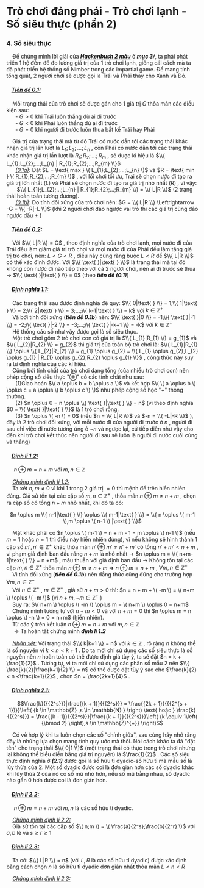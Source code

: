 #  Trò chơi đảng phái - Trò chơi lạnh - Số siêu thực (phần 2)
### 4. Số siêu thực
&nbsp;&nbsp;&nbsp;&nbsp;Để chứng minh lời giải của ***<ins>Hackenbush 2 màu</ins>*** ở ***mục 3/***, ta phải phát triển 1 hệ đếm để đo lường giá trị của 1 trò chơi lạnh, giống cái cách mà ta đã phát triển hệ thống số Nimber trong các impartial game. Để mang tính tổng quát, 2 người chơi sẽ được gọi là Trái và Phải thay cho Xanh và Đỏ. <br>
#### &nbsp;&nbsp;&nbsp;&nbsp;***<ins>Tiên đề 0.1:</ins>***
&nbsp;&nbsp;&nbsp;&nbsp;Mỗi trạng thái của trò chơi sẽ được gán cho 1 giá trị $G$ thỏa mãn các điều kiện sau: <br>
&nbsp;&nbsp;&nbsp;&nbsp;&nbsp;&nbsp;- $G > 0$ khi Trái luôn thắng dù ai đi trước <br>
&nbsp;&nbsp;&nbsp;&nbsp;&nbsp;&nbsp;- $G < 0$ khi Phải luôn thắng dù ai đi trước <br>
&nbsp;&nbsp;&nbsp;&nbsp;&nbsp;&nbsp;- $G = 0$ khi người đi trước luôn thua bất kể Trái hay Phải <br>

&nbsp;&nbsp;&nbsp;&nbsp;Giá trị của trạng thái mà từ đó Trái có nước dẫn tới các trạng thái khác nhận giá trị lần lượt là $L_{1};L_{2};...;L_{n}$ , còn Phải có nước dẫn tới các trạng thái khác nhận giá trị lần lượt là $R_{1};R_{2};...;R_{m}$ , sẽ được kí hiệu là $\\{ L_{1};L_{2};...;L_{n} | R_{1};R_{2};...;R_{m} \\}$ <br>
&nbsp;&nbsp;&nbsp;&nbsp;&nbsp;&nbsp;*<ins>(0.1a)</ins>*: Đặt $L = \text{ max } \( L_{1};L_{2};...;L_{n} \)$ và $R = \text{ min } \( R_{1};R_{2};...;R_{m} \)$ , với lối chơi tối ưu, Trái sẽ chọn nước đi tạo ra giá trị lớn nhất $(L)$ và Phải sẽ chọn nước đi tạo ra giá trị nhỏ nhất $(R)$ , vì vậy: <br> 
&nbsp;&nbsp;&nbsp;&nbsp;&nbsp;&nbsp; $\\{ L_{1};L_{2};...;L_{n} | R_{1};R_{2};...;R_{m} \\} = \\{ L|R \\}$ (2 trạng thái hoàn toàn tương đương). <br>
&nbsp;&nbsp;&nbsp;&nbsp;&nbsp;&nbsp;*<ins>(0.1b)</ins>*: Do tính đối xứng của trò chơi nên: $G = \\{ L|R \\} \Leftrightarrow -G = \\{ -R|-L \\}$ (khi 2 người chơi đảo ngược vai trò thì các giá trị cũng đảo ngược dấu $±$ )<br>
#### &nbsp;&nbsp;&nbsp;&nbsp;***<ins>Tiên đề 0.2:</ins>***
&nbsp;&nbsp;&nbsp;&nbsp;Với $\\{ L|R \\} = G$ , theo định nghĩa của trò chơi lạnh, mọi nước đi của Trái đều làm giảm giá trị trò chơi và mọi nước đi của Phải đều làm tăng giá trị trò chơi, nên: $L < G < R$ , điều này cũng ràng buộc $L < R$ để $\\{ L|R \\}$ có thể xác định được. Với $\\{ \text{ }|\text{ } \\}$ là trạng thái mà tại đó không còn nước đi nào tiếp theo với cả 2 người chơi, nên ai đi trước sẽ thua $\rightarrow$  $\\{ \text{ }|\text{ } \\} = 0$ (theo ***tiên đề (0.1)***) <br>
#### &nbsp;&nbsp;&nbsp;&nbsp;***<ins>Định nghĩa 1.1:</ins>***
&nbsp;&nbsp;&nbsp;&nbsp;Các trạng thái sau được định nghĩa đệ quy: $\\{ 0|\text{ } \\} = 1;\\{ 1|\text{ } \\} = 2;\\{ 2|\text{ } \\} = 3;...;\\{ k-1|\text{ } \\} = k$ với $k \in \mathbb{Z}^{+}$ <br>
&nbsp;&nbsp;&nbsp;&nbsp;Và bởi tính đối xứng (***tiên đề 0.1b***) nên: $\\{ \text{ }|0 \\} = -1;\\{ \text{ }|-1 \\} = -2;\\{ \text{ }|-2 \\} = -3;...;\\{ \text{ }|-k+1 \\} = -k$ với $k \in \mathbb{Z}^{+}$ <br>
&nbsp;&nbsp;&nbsp;&nbsp;Hệ thống các số như vậy được gọi là số siêu thực. <br>
&nbsp;&nbsp;&nbsp;&nbsp;Một trò chơi gồm 2 trò chơi con có giá trị là $\\{ L_{1}|R_{1} \\} = g_{1}$ và $\\{ L_{2}|R_{2} \\} = g_{2}$ thì giá trị của toàn bộ trò chơi là: $\\{ L_{1}|R_{1} \\} \oplus \\{ L_{2}|R_{2} \\} = g_{1} \oplus g_{2} = \\{ L_{1} \oplus g_{2},L_{2} \oplus g_{1} | R_{1} \oplus g_{2},R_{2} \oplus g_{1} \\}$ , công thức này suy ra từ định nghĩa của các kí hiệu.<br>
&nbsp;&nbsp;&nbsp;&nbsp;Cũng bởi tính chất của trò chơi dạng tổng (của nhiều trò chơi con) nên phép cộng số siêu thực "⊕" có các tính chất như sau: <br>
&nbsp;&nbsp;&nbsp;&nbsp;&nbsp;&nbsp;(1)Giao hoán $\( a \oplus b = b \oplus a \)$ và kết hợp $\( \( a \oplus b \) \oplus c = a \oplus \( b \oplus c \) \)$ như phép cộng số học "+" thông thường. <br>
&nbsp;&nbsp;&nbsp;&nbsp;&nbsp;&nbsp;(2) $n \oplus 0 = n \oplus \\{ \text{ }|\text{ } \\} = n$ (vì theo định nghĩa $0 = \\{ \text{ }|\text{ } \\}$ là 1 trò chơi rỗng.<br>
&nbsp;&nbsp;&nbsp;&nbsp;&nbsp;&nbsp;(3) $n \oplus \( -n \) = 0$ (nếu $n = \\{ L|R \\}$ và $-n = \\{ -L|-R \\}$ ), đây là 2 trò chơi đối xứng, với mỗi nước đi của người đi trước ở $n$ , người đi sau chỉ việc đi nước tương ứng ở $-n$ và ngược lại, cứ tiếp diễn như vậy cho đến khi trò chơi kết thúc nên người đi sau sẽ luôn là người đi nước cuối cùng và thắng) <br>
#### &nbsp;&nbsp;&nbsp;&nbsp;***<ins>Định lí 1.2:</ins>***
&nbsp;&nbsp;&nbsp;&nbsp; $n \oplus m = n + m$ với $m,n \in \mathbb{Z}$ <br>

&nbsp;&nbsp;&nbsp;&nbsp;*<ins>Chứng minh định lí 1.2:</ins>* <br>
&nbsp;&nbsp;&nbsp;&nbsp;Ta xét $n,m \ne 0$ vì khi 1 trong 2 giá trị $=0$ thì mệnh đề trên hiển nhiên đúng. Giả sử tồn tại các cặp số $m,n \in \mathbb{Z}^{+}$ , thỏa mãn $n \oplus m \ne n + m$ , chọn ra cặp số có tổng $n + m$ nhỏ nhất, khi đó ta có: <br>
<div align="center">

$n \oplus m \\{ n-1|\text{ } \\} \oplus \\{ m-1|\text{ } \\} = \\{ n \oplus \( m-1 \),m \oplus \( n-1 \) |\text{ } \\}$ 
</div>

&nbsp;&nbsp;&nbsp;&nbsp;Mặt khác phải có $n \oplus \( m-1 \) = n + m - 1 = m \oplus \( n-1 \)$ (nếu $m = 1$ hoặc $n = 1$ thì điều này hiển nhiên đúng), vì nếu không sẽ hình thành 1 cặp số $m' , n' \in \mathbb{Z}^{+}$ khác thỏa mãn $n' \oplus m' \ne n' + m'$ có tổng $n' + m' < n + m$ , vi phạm giả định ban đầu rằng $n + m$ là nhỏ nhất $\rightarrow$ $n \oplus m = \\{ n+m-1|\text{ } \\} = n +m$ , mâu thuẫn với giả định ban đầu $\rightarrow$ Không tồn tại các cặp $m,n \in \mathbb{Z}^{+}$ thỏa mãn $n \oplus m \ne n + m$ $\Rightarrow$ $n \oplus m = n + m$ , $\forall m,n \in \mathbb{Z}^{+}$ <br>
&nbsp;&nbsp;&nbsp;&nbsp;Vì tính đối xứng (***tiên đề 0.1b***) nên đẳng thức cũng đúng cho trường hợp $\forall m,n \in \mathbb{Z}^{-}$ <br>
&nbsp;&nbsp;&nbsp;&nbsp;Với $n \in \mathbb{Z}^{+}$ , $m \in \mathbb{Z}^{-}$ , giả sử $n + m > 0$ thì: $n = n + m + \( -m \) = \( n+m \) \oplus \( -m \)$ (vì $n+m,-m \in \mathbb{Z}^{+}$ ) <br>
&nbsp;&nbsp;&nbsp;&nbsp;Suy ra: $\( n+m \) \oplus \( -m \) \oplus m = \( n+m \) \oplus 0 = n+m$ <br>
&nbsp;&nbsp;&nbsp;&nbsp;Chứng minh tương tự với $n + m < 0$ và với $n + m = 0$ thì $n \oplus m = n \oplus \( -n \) = 0 = n+m$ (hiển nhiên). <br>
&nbsp;&nbsp;&nbsp;&nbsp;Từ các ý trên kết luận $n \oplus m = n + m$ với $m,n \in \mathbb{Z}$ <br>
&nbsp;&nbsp;&nbsp;&nbsp; $\Longrightarrow$ Ta hoàn tất chứng minh ***định lí 1.2*** <br>

&nbsp;&nbsp;&nbsp;&nbsp;*<ins>Nhận xét:</ins>* Với trạng thái $\\{ k|k+1 \\} = n$ với $k \in \mathbb{Z}$ , rõ ràng $n$ không thể là số nguyên vì $k < n < k+1$ . Do ta mới chỉ sử dụng các số siêu thực là số nguyên nên $n$ hoàn toàn có thể được định giá tùy ý, ta sẽ đặt $n = k + \frac{1}{2}$ . Tương tự, vì ta mới chỉ sử dụng các phân số mẫu 2 nên $\\{ \frac{k}{2}|\frac{k+1}{2} \\} = n$ có thể được đặt tùy ý sao cho $\frac{k}{2} < n <\frac{k+1}{2}$ , chọn $n = \frac{2k+1}{4}$ .<br>

#### &nbsp;&nbsp;&nbsp;&nbsp;***<ins>Định nghĩa 2.1:</ins>***

```math
\frac{k}{{{2^s}}}|\frac{{k + 1}}{{{2^s}}} = \frac{{2k + 1}}{{{2^{s + 1}}}}\left( {k \in \mathbb{Z} ,s \in \mathbb{N} } \right) \text{ hoặc } \frac{k}{{{2^s}}} = \frac{{k - 1}}{{{2^s}}}|\frac{{k + 1}}{{{2^s}}}\left( {k \equiv 1\left( {\bmod 2} \right),s \in \mathbb{Z}^{+}} \right)
```
&nbsp;&nbsp;&nbsp;&nbsp;Có vẻ hợp lý khi ta luôn chọn các số "chính giữa", sau cùng hãy nhớ rằng đây là những lựa chọn mang tính quy ước mà thôi. Nói cách khác ta đã "đặt tên" cho trạng thái $\\{ 0|1 \\}$ (một trạng thái có thực trong trò chơi nhưng lại không thể biểu diễn bằng giá trị nguyên) là $\frac{1}{2}$ . Các số siêu thực định nghĩa ở ***(2.1)*** được gọi là số hữu tỉ dyadic-số hữu tỉ mà mẫu số là lũy thừa của 2. Một số dyadic được coi là đơn giản hơn các số dyadic khác khi lũy thừa 2 của nó có số mũ nhỏ hơn, nếu số mũ bằng nhau, số dyadic nào gần 0 hơn được coi là đơn giản hơn. <br>
#### &nbsp;&nbsp;&nbsp;&nbsp;***<ins>Định lí 2.2:</ins>***
&nbsp;&nbsp;&nbsp;&nbsp; $n \oplus m = n + m$ với $m,n$ là các số hữu tỉ dyadic.<br>

&nbsp;&nbsp;&nbsp;&nbsp;*<ins>Chứng minh định lí 2.2:</ins>* <br>
&nbsp;&nbsp;&nbsp;&nbsp;Giả sử tồn tại các cặp số $\( n;m \) = \( \frac{a}{2^s};\frac{b}{2^r} \)$ với $a,b$ lẻ và $s \ge r \ge 1$ <br>
#### &nbsp;&nbsp;&nbsp;&nbsp;***<ins>Định lí 2.3:</ins>***
&nbsp;&nbsp;&nbsp;&nbsp;Ta có: $\\{ L|R \\} = n$ (với $L,R$ là các số hữu tỉ dyadic) được xác định bằng cách chọn $n$ là số hữu tỉ dyadic đơn giản nhất thỏa mãn $L < n < R$ <br>

&nbsp;&nbsp;&nbsp;&nbsp;*<ins>Chứng minh định lí 2.3:</ins>* <br>


















